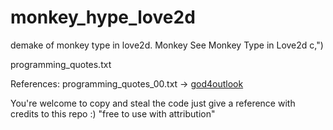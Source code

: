 # monkey_hype_love2d
demake of monkey type in love2d. Monkey See Monkey Type in Love2d c,")


programming_quotes.txt

References:
programming_quotes_00.txt -> [god4outlook](https://raw.githubusercontent.com/erossignon/qod4outlook/master/quotes.txt)

You're welcome to copy and steal the code just give a reference with credits to this repo :)  "free to use with attribution"
